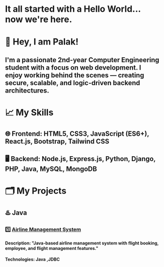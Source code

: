 # It all started with a Hello World... now we're here.
# 👋 Hey, I am Palak!
## I'm a passionate **2nd-year Computer Engineering student** with a focus on **web development**. I enjoy working behind the scenes — creating secure, scalable, and logic-driven backend architectures.
# 📈 My Skills 
## 🌐 Frontend: HTML5, CSS3, JavaScript (ES6+), React.js, Bootstrap, Tailwind CSS
## 🖥️ Backend: Node.js, Express.js, Python, Django, PHP, Java, MySQL, MongoDB
# 🗂️ My Projects
## ♨️ Java
### 1️⃣ [Airline Management System](https://github.com/SondharavaPalak/Airline-Management-System)
#### Description: "Java-based airline management system with flight booking, employee, and flight management features."
#### Technologies: Java ,JDBC


